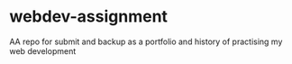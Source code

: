 # webdev-assignment
AA repo for submit and backup as a portfolio and history of practising my web development
